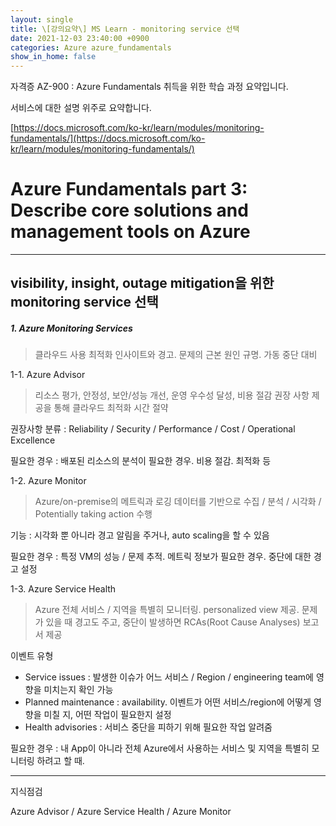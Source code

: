 ```yaml
---
layout: single
title: \[강의요약\] MS Learn - monitoring service 선택
date: 2021-12-03 23:40:00 +0900
categories: Azure azure_fundamentals
show_in_home: false
---
```


자격증 AZ-900 : Azure Fundamentals 취득을 위한 학습 과정 요약입니다.

서비스에 대한 설명 위주로 요약합니다.

[https://docs.microsoft.com/ko-kr/learn/modules/monitoring-fundamentals/](https://docs.microsoft.com/ko-kr/learn/modules/monitoring-fundamentals/)

# Azure Fundamentals part 3: Describe core solutions and management tools on Azure

---

## visibility, insight, outage mitigation을 위한 monitoring service 선택

##### 1. Azure Monitoring Services

> 클라우드 사용 최적화 인사이트와 경고. 문제의 근본 원인 규명. 가동 중단 대비

1-1. Azure Advisor

> 리소스 평가, 안정성, 보안/성능 개선, 운영 우수성 달성, 비용 절감 권장 사항 제공을 통해 클라우드 최적화 시간 절약

권장사항 분류 : Reliability / Security / Performance / Cost / Operational Excellence

필요한 경우 : 배포된 리소스의 분석이 필요한 경우. 비용 절감. 최적화 등

1-2. Azure Monitor

> Azure/on-premise의 메트릭과 로깅 데이터를 기반으로 수집 / 분석 / 시각화 / Potentially taking action 수행

기능 : 시각화 뿐 아니라 경고 알림을 주거나, auto scaling을 할 수 있음

필요한 경우 : 특정 VM의 성능 / 문제 추적. 메트릭 정보가 필요한 경우. 중단에 대한 경고 설정

1-3. Azure Service Health

> Azure 전체 서비스 / 지역을 특별히 모니터링. personalized view 제공. 문제가 있을 때 경고도 주고, 중단이 발생하면 RCAs(Root Cause Analyses) 보고서 제공

이벤트 유형

- Service issues : 발생한 이슈가 어느 서비스 / Region / engineering team에 영향을 미치는지 확인 가능
- Planned maintenance : availability. 이벤트가 어떤 서비스/region에 어떻게 영향을 미칠 지, 어떤 작업이 필요한지 설정
- Health advisories : 서비스 중단을 피하기 위해 필요한 작업 알려줌

필요한 경우 : 내 App이 아니라 전체 Azure에서 사용하는 서비스 및 지역을 특별히 모니터링 하려고 할 때. 

----

지식점검

Azure Advisor / Azure Service Health / Azure Monitor